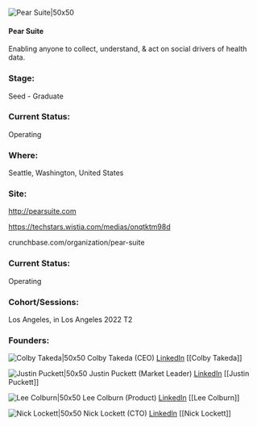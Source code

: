 

![Pear Suite|50x50](https://res.cloudinary.com/crunchbase-production/image/upload/xqcn1xgwmd77aeihhvbq)

#### Pear Suite
Enabling anyone to collect, understand, & act on social drivers of health data.

### Stage: 
Seed - Graduate 

### Current Status: 
Operating

### Where:
Seattle, Washington, United States

### Site:
http://pearsuite.com

https://techstars.wistia.com/medias/onqtktm98d

crunchbase.com/organization/pear-suite

### Current Status: 
Operating

### Cohort/Sessions: 
Los Angeles, in Los Angeles 2022 T2

### Founders: 

![Colby Takeda|50x50](https://www.f6s.com/content-resource/profiles/2815048_th2.jpg) Colby Takeda (CEO) [LinkedIn](https://linkedin.com/in/colbytakeda) [[Colby Takeda]]

![Justin Puckett|50x50](http://s3.amazonaws.com/ts-accel-connect-uploads/images/image_files/61946686bffb22072bbbc67f/original/Untitled_design_%285%29.png) Justin Puckett (Market Leader) [LinkedIn](https://linkedin.com/in/justin-y-puckett-cpa) [[Justin Puckett]]

![Lee Colburn|50x50](https://www.f6s.com/content-resource/profiles/2882040_th2.jpg) Lee Colburn (Product) [LinkedIn](https://linkedin.com/in/leecolburn) [[Lee Colburn]]

![Nick Lockett|50x50]() Nick Lockett (CTO) [LinkedIn](https://linkedin.com/in/nick-lockett-677785b9) [[Nick Lockett]]


